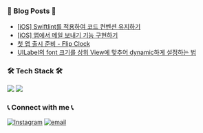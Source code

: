 ### 📙 Blog Posts 📙
<!-- BLOG-POST-LIST:START -->
- [[iOS] Swiftlint를 적용하여 코드 컨벤션 유지하기](https://velog.io/@whitehyun/iOS-Swiftlint%EB%A5%BC-%EC%A0%81%EC%9A%A9%ED%95%98%EC%97%AC-%EC%BD%94%EB%93%9C-%EC%BB%A8%EB%B2%A4%EC%85%98-%EC%9C%A0%EC%A7%80%ED%95%98%EA%B8%B0)
- [[iOS] 앱에서 메일 보내기 기능 구현하기](https://velog.io/@whitehyun/iOS-%EC%95%B1%EC%97%90%EC%84%9C-%EB%A9%94%EC%9D%BC-%EB%B3%B4%EB%82%B4%EA%B8%B0-%EA%B8%B0%EB%8A%A5-%EA%B5%AC%ED%98%84%ED%95%98%EA%B8%B0)
- [첫 앱 출시 준비 - Flip Clock](https://velog.io/@whitehyun/%EC%B2%AB-%EC%95%B1-%EC%B6%9C%EC%8B%9C-%EC%A4%80%EB%B9%84-Flip-Clock)
- [UILabel의 font 크기를 상위 View에 맞추어 dynamic하게 설정하는 법](https://velog.io/@whitehyun/UILabel%EC%9D%98-font-%ED%81%AC%EA%B8%B0%EB%A5%BC-%EC%83%81%EC%9C%84-View%EC%97%90-%EB%A7%9E%EC%B6%94%EC%96%B4-dynamic%ED%95%98%EA%B2%8C-%EC%84%A4%EC%A0%95%ED%95%98%EB%8A%94-%EB%B2%95)
<!-- BLOG-POST-LIST:END -->

### 🛠 Tech Stack 🛠

![](https://img.shields.io/badge/Swift-F05138?style=flat-square&logo=Swift&logoColor=white)
![](https://img.shields.io/badge/Python-3766AB?style=flat-square&logo=Python&logoColor=white)

  
### 📞 Connect with me 📞

[![Instagram](https://img.shields.io/badge/Instagram-E4405F?style=flat-square&logo=Instagram&logoColor=white)](https://instagram.com/whi7ehyun)
[![email](https://img.shields.io/badge/Gmail-EA4335?style=flat-square&logo=Gmail&logoColor=white)](mailto:whi7ehyun@gmail.com)
